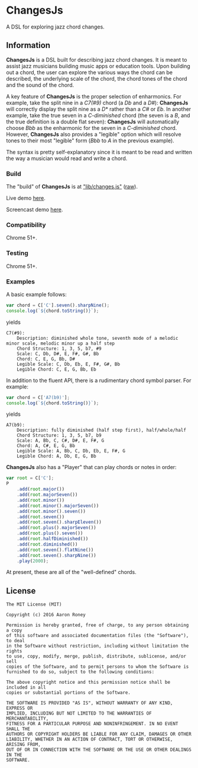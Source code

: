 # ChangesJs

A DSL for exploring jazz chord changes.

## Information

**ChangesJs** is a DSL built for describing jazz chord changes.  It is meant to assist jazz musicians building music apps or education tools.  Upon building out a chord, the user can explore the various ways the chord can be described, the underlying scale of the chord, the chord tones of the chord and the sound of the chord.

A key feature of **ChangesJs** is the proper selection of enharmonics.  For example, take the split nine in a *C7(#9)* chord (a *Db* and a *D#*): **ChangesJs** will correctly display the split nine as a *D** rather than a *C#* or *Eb*.  In another example, take the true seven in a *C-diminished* chord (the seven is a *B*, and the true definition is a double flat seven): **ChangesJs** will automatically choose *Bbb* as the enharmonic for the seven in a *C-diminished* chord.  However, **ChangesJs** also provides a "legible" option which will resolve tones to their most "legible" form (*Bbb* to *A* in the previous example).

The syntax is pretty self-explanatory since it is meant to be read and written the way a musician would read and write a chord.

### Build

The "build" of **ChangesJs** is at ["lib/changes.js"](lib/changes.js) ([raw](https://cdn.rawgit.com/twitchax/changesjs/master/lib/changes.js)).

Live demo [here](http://twitchax.github.io/bower_components/changesjs/test/index.html).

Screencast demo [here](https://www.youtube.com/watch?v=C1UCETOFThw).

### Compatibility

Chrome 51+.

### Testing

Chrome 51+.

### Examples
A basic example follows:
```javascript
var chord = C['C'].seven().sharpNine();
console.log(`${chord.toString()}`);
```
yields
```
C7(#9):
    Description: diminished whole tone, seventh mode of a melodic minor scale, melodic minor up a half step
    Chord Structure: 1, 3, 5, b7, #9
    Scale: C, Db, D#, E, F#, G#, Bb
    Chord: C, E, G, Bb, D#
    Legible Scale: C, Db, Eb, E, F#, G#, Bb
    Legible Chord: C, E, G, Bb, Eb
```

In addition to the fluent API, there is a rudimentary chord symbol parser.  For example:
```javascript
var chord = C['A7(b9)'];
console.log(`${chord.toString()}`);
```
yields
```
A7(b9):
    Description: fully diminished (half step first), half/whole/half
    Chord Structure: 1, 3, 5, b7, b9
    Scale: A, Bb, C, C#, D#, E, F#, G
    Chord: A, C#, E, G, Bb
    Legible Scale: A, Bb, C, Db, Eb, E, F#, G
    Legible Chord: A, Db, E, G, Bb
```

**ChangesJs** also has a "Player" that can play chords or notes in order:
```javascript
var root = C['C'];
P
    .add(root.major())
    .add(root.majorSeven())
    .add(root.minor())
    .add(root.minor().majorSeven())
    .add(root.minor().seven())
    .add(root.seven())
    .add(root.seven().sharpEleven())
    .add(root.plus().majorSeven())
    .add(root.plus().seven())
    .add(root.halfDiminished())
    .add(root.diminished())
    .add(root.seven().flatNine())
    .add(root.seven().sharpNine())
    .play(2000);
```
At present, these are all of the "well-defined" chords.

## License

```
The MIT License (MIT)

Copyright (c) 2016 Aaron Roney

Permission is hereby granted, free of charge, to any person obtaining a copy
of this software and associated documentation files (the "Software"), to deal
in the Software without restriction, including without limitation the rights
to use, copy, modify, merge, publish, distribute, sublicense, and/or sell
copies of the Software, and to permit persons to whom the Software is
furnished to do so, subject to the following conditions:

The above copyright notice and this permission notice shall be included in all
copies or substantial portions of the Software.

THE SOFTWARE IS PROVIDED "AS IS", WITHOUT WARRANTY OF ANY KIND, EXPRESS OR
IMPLIED, INCLUDING BUT NOT LIMITED TO THE WARRANTIES OF MERCHANTABILITY,
FITNESS FOR A PARTICULAR PURPOSE AND NONINFRINGEMENT. IN NO EVENT SHALL THE
AUTHORS OR COPYRIGHT HOLDERS BE LIABLE FOR ANY CLAIM, DAMAGES OR OTHER
LIABILITY, WHETHER IN AN ACTION OF CONTRACT, TORT OR OTHERWISE, ARISING FROM,
OUT OF OR IN CONNECTION WITH THE SOFTWARE OR THE USE OR OTHER DEALINGS IN THE
SOFTWARE.
```
